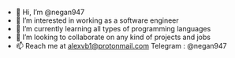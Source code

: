 - 👋 Hi, I’m @negan947
- 👀 I’m interested in working as a software engineer 
- 🌱 I’m currently learning all types of programming languages 
- 💞️ I’m looking to collaborate on any kind of projects and jobs 
- 📫 Reach me at alexvb1@protonmail.com Telegram : @negan947

<!---
negan947/negan947 is a ✨ special ✨ repository because its `README.md` (this file) appears on your GitHub profile.
You can click the Preview link to take a look at your changes.
--->
